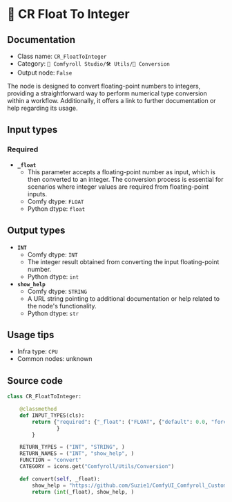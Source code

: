 # 🔧 CR Float To Integer
## Documentation
- Class name: `CR_FloatToInteger`
- Category: `🧩 Comfyroll Studio/🛠️ Utils/🔧 Conversion`
- Output node: `False`

The node is designed to convert floating-point numbers to integers, providing a straightforward way to perform numerical type conversion within a workflow. Additionally, it offers a link to further documentation or help regarding its usage.
## Input types
### Required
- **`_float`**
    - This parameter accepts a floating-point number as input, which is then converted to an integer. The conversion process is essential for scenarios where integer values are required from floating-point inputs.
    - Comfy dtype: `FLOAT`
    - Python dtype: `float`
## Output types
- **`INT`**
    - Comfy dtype: `INT`
    - The integer result obtained from converting the input floating-point number.
    - Python dtype: `int`
- **`show_help`**
    - Comfy dtype: `STRING`
    - A URL string pointing to additional documentation or help related to the node's functionality.
    - Python dtype: `str`
## Usage tips
- Infra type: `CPU`
- Common nodes: unknown


## Source code
```python
class CR_FloatToInteger:

    @classmethod
    def INPUT_TYPES(cls):
        return {"required": {"_float": ("FLOAT", {"default": 0.0, "forceInput": True, "forceInput": True}),
                }
        }

    RETURN_TYPES = ("INT", "STRING", )
    RETURN_NAMES = ("INT", "show_help", )
    FUNCTION = "convert"
    CATEGORY = icons.get("Comfyroll/Utils/Conversion")

    def convert(self, _float):
        show_help = "https://github.com/Suzie1/ComfyUI_Comfyroll_CustomNodes/wiki/Conversion-Nodes#cr-float-to-integer"
        return (int(_float), show_help, )

```
